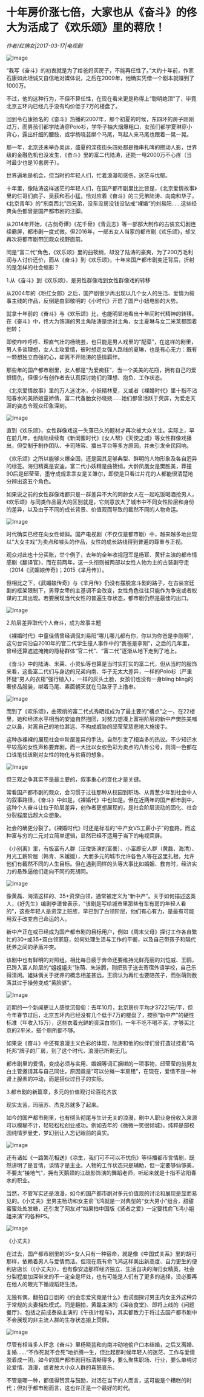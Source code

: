 # 十年房价涨七倍，大家也从《奋斗》的佟大为活成了《欢乐颂》里的蒋欣！

*作者/红拂女|2017-03-17|电视剧*

![Image](http://si1.go2yd.com/get-image/0DmUL6UJd7g)

“我写《奋斗》的初衷就是为了给爸妈买房子，不能再任性了。”大约十年前，作家石康如此坦诚又自信地对媒体说，之后在2009年，他确实凭借一个剧本就赚到了1000万。

不过，他的这种行为，不但不算任性，在现在看来更是称得上“聪明绝顶”了，毕竟北京五环内已经几乎没有均价低于7万的楼盘了。

回到令石康扬名的《奋斗》热播的2007年，那个初夏的时候，东四环的房子刚刚过万，而男孩们都学陆涛穿Polo衫，学华子抽大烟爆粗口，女孩们都学夏琳穿小背心，露出纤细的腰肢，或学杨晓芸绑个马尾，骂起人来马尾也跟着一晃一晃。

那一年，北京还未举办奥运，盛夏的深夜街头四处都是撸串扎啤的攒动人影，世界级的金融危机也没发生，《奋斗》里的富二代陆涛，还能一甩2000万不心疼（当时最少也是10套房子）。

世界遍地是机会，但当时的年轻人们，忙着浪漫和感伤，迷茫与忧郁。

十年里，像陆涛这样迷茫的年轻人们，在国产都市剧里比比皆是，《北京爱情故事》里的仨哥们疯子、吴荻和石小猛，恰对应着《奋斗》的三兄弟陆涛、向南和华子，《北京青年》的“东南西北”四兄弟，没车没房没钱没钻戒“裸婚”的刘易阳……这些经典角色都曾是国产都市剧的注脚。

从2014年开始，《古剑奇谭》《花千骨》《青云志》等一部部大制作的古装玄幻剧连续霸屏，都市剧一度式微。但2016年，一部五女人当家的都市剧《欢乐颂》，却又再次将都市剧带回观众视野面前。

同是“富二代”角色，《欢乐颂》里的曲筱绡，却没了陆涛的豪爽，为了200万毛利润与人讨价还价，而从《奋斗》到《欢乐颂》，十年来国产都市剧变迁背后，折射的是怎样的社会缩影？

1.从《奋斗》到《欢乐颂》，是男性群像戏到女性群像戏的转移

从2004年的《粉红女郎》之后，国产剧很少再出现以几个女人的生活、爱情为叙事主线的作品，反倒是由郭敬明的《小时代》开启了国产小妞电影的大势。

就拿十年前的《奋斗》与《欢乐颂》比，也能明显地看出十年间时代精神的转移。在《奋斗》中，佟大为饰演的男主角陆涛是绝对主角，女主夏琳与女二米莱都围着他转；

即使咋咋呼呼、理直气壮的杨晓芸，也只能是男人戏里的“配菜”，在这样的剧里，男人多谈理想，女人主攻爱情，彼时想走女强人路线的夏琳，也是有心无力：既有一颗想独立自强的心，却离不开陆涛的感情羁绊。

那些年的国产都市剧里，女人都是“为爱痴狂”，当一个美美的花瓶，拥有自己的爱恨情仇，但很少有创作者去认真探讨她们的理想、抱负、工作状态。

《北京爱情故事》里的万人迷沈冰，小妖精林夏，又或者《裸婚时代》里十指不沾阳春水的美娇娘童娇倩，富二代备胎女孙晓娆……她们都曾活跃于荧屏，为爱走天涯的姿态令观众印象深刻。

![Image](http://si1.go2yd.com/get-image/0DmULIoPy64)

直到《欢乐颂》，女性群像戏这一失落已久的题材才再次被大众关注。实际上，早在前几年，也陆陆续续有《新闺蜜时代》《女人帮》《天使之城》等女性群像戏播出，但受制于制作团队、卡司阵容、播出平台等多方原因，并未引发全民回响。

《欢乐颂》之所以能够火爆全国，还是因其足够典型、鲜明的人物形象及各自迥异的标签。海归精英是安迪，富二代小妖精是曲筱绡，大龄凤凰女是樊胜美，莽撞90后是邱莹莹，墨守成规乖乖女是关雎尔，即使是只看过片花的人都能很清楚地分辨出这五个角色。

如果说之前的女性群像戏都只是一群差异不大的同龄女人在一起吃饭喝酒抢男人，《欢乐颂》与同类作品最大的区别就是，它刻意放大了城市中不同女性阶层和身份的差异，以及由于不同的成长背景、价值观而导致的截然不同的人物命运。

![Image](http://si1.go2yd.com/get-image/0DmULHdTbiS)

时代确实已经在向女性倾斜。国产电视剧（不仅仅是都市剧）中，越来越多地出现以“大女主戏”为卖点和噱头的作品，女性的成长路线得到普遍的尊重与正视。

观众对此也十分买账，举个例子，去年的全年收视冠军是杨幂、黄轩主演的都市情感剧《翻译官》，而在前两年，这一头衔则被两部以女性人物为主的古装剧夺走（2014《武媚娘传奇》；2015《芈月传》）。

但相比之下，《武媚娘传奇》与《芈月传》仍没有摆脱宫斗剧的路子，在古装宫廷剧的框架限制下，男尊女卑的主基调不会改变，女性角色往往只能作为争宠或者权谋的工具出现。若要展现当代女性的普遍生存状态，都市剧仍然是最佳的出口。

![Image](http://si1.go2yd.com/get-image/0DmULGCAjI0)

2.阶层差异取代个人奋斗，成为故事主题

《裸婚时代》中童佳倩曾经调侃刘易阳“哪儿哪儿都有你，你以为你爸是李刚啊”，这句台词沿自2010年的官二代学生撞人事件中的“我爸是李刚”，之后的几年里，曾经还算遮遮掩掩的隐秘群体“官二代”、“富二代”逐渐从地下走到了地上。

《奋斗》中的陆涛、米莱、小灵仙等也算是当时实打实的富二代，但从当时的服饰来看，这些富二代们与身边的兄弟向南、华子无太大差异，一样的Polo衫（严重怀疑“男人的衣柜”强行植入），一样的灰头土脸，女孩们也没有一身bling bling的奢侈品服装，绑着马尾、素面朝天就在马路牙子上撸串。

![Image](http://si1.go2yd.com/get-image/0DmUL7q63wu)

而到了《欢乐颂》，曲筱绡的富二代式秀晒炫成为了最主要的“槽点”之一，在22楼里，她和经济水平相当的安迪自然抱团，对努力想凑上富裕阶层的新中产樊胜美嗤之以鼻，对离自己的地位甚远、不构成威胁的邱莹莹慈悲地大施援手。

这种赤裸裸的展现社会中阶层差异的手法，自然引发了相当多的热议。不少知识水平较高的女性声称要弃剧，而一大批以女权色彩为卖点的八卦公号，则清一色都在口诛笔伐该剧对女性的物化与贫瘠的想象。

![Image](http://si1.go2yd.com/get-image/0DmUL6Y1qjo)

但三观之争其实不是最主要的，叙事重心的变化才是关键。

常看国产都市剧的观众，会习惯于过往那种从校园到职场、从青葱少年到社会中人的叙事路径，《奋斗》中如是，《裸婚代》中也如是。但在近两年的国产都市剧中，这种个人奋斗让位于阶层差异，创作者更想展现的，是社会阶层流动的固化、社会分裂程度远超大众想象。

社会的确更分裂了。《裸婚时代》时还是标准的“中产女VS工薪小子”的套路，而这种富与穷的二元对立简单逻辑，显然已经不适用于当下的电视荧屏。

《小别离》里，有极富有人群（汪俊饰演的富豪）、小富即安人群（黄磊、海清）、月光工薪阶层（韩青、朱媛媛），大而多元的城市允许各色人等在这里扎根，允许他们有截然不同的人生目标。但在遇到同样的头等大事比如婚姻、教育时，经济实力的悬殊逼他们走向不同的死胡同。

![Image](http://si1.go2yd.com/get-image/0DmUL9CuB72)

像黄磊、海清这样的、35+资深白领，通常被定义为“新中产”。关于如何描述这类人，《好先生》编剧李潇曾表示，“该剧是写给城市里那些有车有房的年轻人看的”，这些年轻人是资深上班族，早已到了白领阶层，他们有心有力，是最有可能用双手改变自己命运的人。

新中产正在或已经成为国产都市剧的目标用户，例如《周末父母》探讨工作各自繁忙的30+或35+双白领家庭，如何处理生活与工作的平衡，以及自己带孩子和隔代抚养之间的矛盾冲突。

该剧中也有鲜明的对照组。相比每日疲于奔命还要维持光鲜亮丽的刘恺威、王鸥，已跨入富人阶层的“姐姐姐夫”张萌、朱泳腾，则把孩子送去寄宿外语学校，自己乐得清闲。姐妹俩关于抚养的概念相差甚远，王鸥认为再忙也要陪孩子，而张萌则数落其过于操劳变成“黄脸婆”。

![Image](http://si1.go2yd.com/get-image/0DmULAJOR4i)

近期的一个新闻更让人感觉沉甸甸：去年10月，北京房价平均才37221元/平，但今年春节过后，北京五环内已经没有几个低于7万的楼盘了，按照“新中产”的硬性标准（年收入15万），这些衣着光鲜的资深白领们，一年不吃不喝不买，才够买北京的2平米，搭个厕所都不够。

如果说《奋斗》中还有浪漫主义色彩的体现，陆涛和他的伙伴们曾打造过挂着“乌托邦”牌子的厂房，到了这个时代，浪漫已所剩无几。

都市剧里的爱情，变成必须与实用、婚姻等词汇捆绑的一项事物，邱莹莹的前男友白主管邀请其与自己同住，原因竟是“可以分摊一半房租”，在现在，爱情不是一种肾上腺素的冲动，而是搭伙过日子的实际。

3.都市剧的新篇章，多元的价值观讨论百花齐放

现实太苦，玛丽苏、杰克苏就多了起来。

如今的国产都市剧里，也有彻头彻尾与生计无关的浪漫，剧中人职业身份收入来源可以模糊不计，轻轻松松创业成功。例如去年的《微微一笑很倾城》，纯粹是部校园纯情罗曼史，梦幻到让人忘记眼前的真实。

![Image](http://si1.go2yd.com/get-image/0DmULBxgWTw)

还有诸如《一路繁花相送》《凉生，我们可不可以不忧伤》等待播都市言情剧，既然讲明了是言情，谈情才是主业。人物的工作状态只是辅助，但一定要够仙够美，不要太“接地气”，拥有天鹅颈的江疏影饰演的舞蹈老师，听起来就是十指不沾阳春水的职业。

当然，不管写实还是浪漫，如今的国产都市剧对多元价值观的讨论和展现是显而易见的。《小丈夫》里男主杨玏和女主俞飞鸿就是一对典型的“女大男小”组合，甜甜蜜蜜处处发糖，还引发了网友对“如果拍中国版《贤者之爱》一定要找俞飞鸿小姐姐来演”的各种PS。

![Image](http://si1.go2yd.com/get-image/0DmULEi0jNw)

《小丈夫》

在过去，国产都市剧里的35+女人只有一种宿命，就是像《中国式关系》里的胡可那样，依赖着男人与爱情而活。但现在既有俞飞鸿这样美出新高度、自力更生的便利店店长（《小丈夫》），也有像安迪那样经济独立、生活自决的海归女精英，社会分裂程度加深带来的不一定全是坏处，也有可能是人们有了更多的选择，没必要再在他人的眼光下循规蹈矩生活。

无独有偶，翻拍自日剧的《约会恋爱究竟是什么》也试图探讨男主内女主外这种异于常规的夫妻相处模式。同是翻拍，黄磊主演的《深夜食堂》、即将上线的《问题餐厅》，包括之前成泰燊主演的《午夜计程车》，其实都致力于将过去国产都市剧中不会展现的非主流人群的生存状态搬上荧屏。

![Image](http://si1.go2yd.com/get-image/0DmULEozrVo)

尽管有相当多人怀念《奋斗》里杨晓芸和向南冲动地偷户口本结婚，之后又离婚、复婚……“不作死就不会死”地折腾一生，但比起那时候年轻人的迷茫、工作与爱情胶着成一团，如今的国产都市剧目标清晰得多，要么聚焦职场、行业，要么单纯讨论爱情、浪漫，或者放大小众人群的喜怒哀乐。

不管是哪一种，都值得赞赏与鼓励，对活在当下的人而言，这可能是个糟糕的时代；但对于都市剧而言，这也许正是一个最好的时代。

